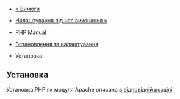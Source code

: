 - [« Вимоги](apache.requirements.md)
- [Налаштування під час виконання »](apache.configuration.md)

- [PHP Manual](index.md)
- [Встановлення та налаштування](apache.setup.md)
- Установка

## Установка

Установка PHP як модуля Apache описана в [відповідній
розділі](install.md).
